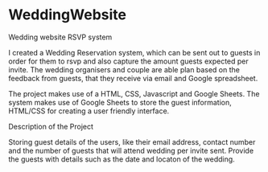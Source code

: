 # WeddingWebsite
Wedding website RSVP system

I created a Wedding Reservation system, which can be sent out to guests in order for them to rsvp and also capture the amount guests expected per invite. The wedding organisers and couple are able plan based on the feedback from guests, that they receive via email and Google spreadsheet.

The project makes use of a HTML, CSS, Javascript and Google Sheets. The system makes use of Google Sheets to store the guest information, HTML/CSS for creating a user friendly interface.

Description of the Project

Storing guest details of the users, like their email address, contact number and the number of guests that will attend wedding per invite sent.
Provide the guests with details such as the date and locaton of the wedding.

